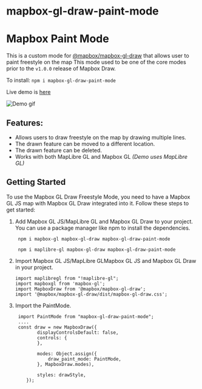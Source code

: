 # mapbox-gl-draw-paint-mode

# Mapbox Paint Mode

This is a custom mode for [@mapbox/mapbox-gl-draw]() that allows user to paint freestyle on the map
This mode used to be one of the core modes prior to the `v1.0.0` release of Mapbox Draw.

To install:
`npm i mapbox-gl-draw-paint-mode`

Live demo is [here](mapbox-gl-draw-paint-mode.vercel.app)

![Demo gif](assets/PaintModeDemo.gif)

## Features:

- Allows users to draw freestyle on the map by drawing multiple lines.
- The drawn feature can be moved to a different location.
- The drawn feature can be deleted.
- Works with both MapLibre GL and Mapbox GL _(Demo uses MapLibre GL)_

## Getting Started

To use the Mapbox GL Draw Freestyle Mode, you need to have a Mapbox GL JS map with Mapbox GL Draw integrated into it. Follow these steps to get started:

1. Add Mapbox GL JS/MapLibre GL and Mapbox GL Draw to your project. You can use a package manager like npm to install the dependencies.

   ` npm i mapbox-gl mapbox-gl-draw mapbox-gl-draw-paint-mode`

   ` npm i maplibre-gl mapbox-gl-draw mapbox-gl-draw-paint-mode`

2. Import Mapbox GL JS/MapLibre GLMapbox GL JS and Mapbox GL Draw in your project.

   ```
   import maplibregl from "!maplibre-gl";
   import mapboxgl from 'mapbox-gl';
   import MapboxDraw from '@mapbox/mapbox-gl-draw';
   import '@mapbox/mapbox-gl-draw/dist/mapbox-gl-draw.css';
   ```

3. Import the PaintMode.

   ```
    import PaintMode from "mapbox-gl-draw-paint-mode";
    ....
    const draw = new MapboxDraw({
           displayControlsDefault: false,
           controls: {
           },

           modes: Object.assign({
               draw_paint_mode: PaintMode,
           }, MapboxDraw.modes),

           styles: drawStyle,
       });
   ```
